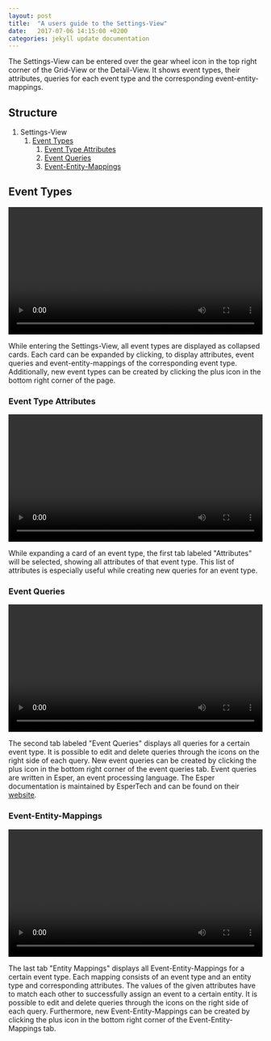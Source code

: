 ```yaml
---
layout: post
title:  "A users guide to the Settings-View"
date:   2017-07-06 14:15:00 +0200
categories: jekyll update documentation
---
```


The Settings-View can be entered over the gear wheel icon in the top right corner of the Grid-View or the Detail-View. It shows event types, their attributes, queries for each event type and the corresponding event-entity-mappings.

## Structure

1. Settings-View
    1. [Event Types](#event-types)
        1. [Event Type Attributes](#event-type-attributes)
        1. [Event Queries](#event-queries)
        1. [Event-Entity-Mappings](#event-entity-mappings)

## Event Types

<video style="width: 100%; height: auto;" autoplay loop>
  <source src="/argos/resources/settings-view-event-types.webm" type="video/webm">
  Your browser does not support the video tag.
</video><p></p>

While entering the Settings-View, all event types are displayed as collapsed cards. Each card can be expanded by clicking, to display attributes, event queries and event-entity-mappings of the corresponding event type. Additionally, new event types can be created by clicking the plus icon in the bottom right corner of the page.

### Event Type Attributes

<video style="width: 100%; height: auto;" autoplay loop>
  <source src="/argos/resources/settings-view-event-type-attributes.webm" type="video/webm">
  Your browser does not support the video tag.
</video><p></p>

While expanding a card of an event type, the first tab labeled "Attributes" will be selected, showing all attributes of that event type. This list of attributes is especially useful while creating new queries for an event type.

### Event Queries

<video style="width: 100%; height: auto;" autoplay loop>
  <source src="/argos/resources/settings-view-event-queries.webm" type="video/webm">
  Your browser does not support the video tag.
</video><p></p>

The second tab labeled "Event Queries" displays all queries for a certain event type. It is possible to edit and delete queries through the icons on the right side of each query. New event queries can be created by clicking the plus icon in the bottom right corner of the event queries tab. Event queries are written in Esper, an event processing language. The Esper documentation is maintained by EsperTech and can be found on their [website](http://www.espertech.com/esper/documentation.php).

### Event-Entity-Mappings

<video style="width: 100%; height: auto;" autoplay loop>
  <source src="/argos/resources/settings-view-event-entity-mappings.webm" type="video/webm">
  Your browser does not support the video tag.
</video><p></p>

The last tab "Entity Mappings" displays all Event-Entity-Mappings for a certain event type.  Each mapping consists of an event type and an entity type and corresponding attributes. The values of the given attributes have to match each other to successfully assign an event to a certain entity. It is possible to edit and delete queries through the icons on the right side of each query. Furthermore, new Event-Entity-Mappings can be created by clicking the plus icon in the bottom right corner of the Event-Entity-Mappings tab.